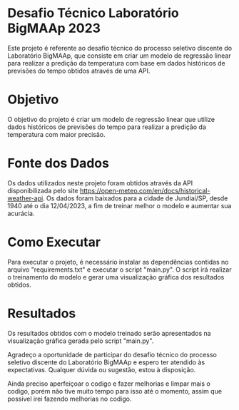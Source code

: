 # Desafio Técnico Laboratório BigMAAp 2023
Este projeto é referente ao desafio técnico do processo seletivo discente do Laboratório BigMAAp, que consiste em criar um modelo de regressão linear para realizar a predição da temperatura com base em dados históricos de previsões do tempo obtidos através de uma API.

# Objetivo
O objetivo do projeto é criar um modelo de regressão linear que utilize dados históricos de previsões do tempo para realizar a predição da temperatura com maior precisão.

# Fonte dos Dados
Os dados utilizados neste projeto foram obtidos através da API disponibilizada pelo site https://open-meteo.com/en/docs/historical-weather-api. Os dados foram baixados para a cidade de Jundiaí/SP, desde 1940 até o dia 12/04/2023, a fim de treinar melhor o modelo e aumentar sua acurácia.

# Como Executar
Para executar o projeto, é necessário instalar as dependências contidas no arquivo "requirements.txt" e executar o script "main.py". O script irá realizar o treinamento do modelo e gerar uma visualização gráfica dos resultados obtidos.

# Resultados
Os resultados obtidos com o modelo treinado serão apresentados na visualização gráfica gerada pelo script "main.py".

Agradeço a oportunidade de participar do desafio técnico do processo seletivo discente do Laboratório BigMAAp e espero ter atendido às expectativas. Qualquer dúvida ou sugestão, estou à disposição.

Ainda preciso aperfeiçoar o codigo e fazer melhorias e limpar mais o codigo, porém não tive muito tempo para isso até o momento, assim que possivel irei fazendo melhorias no codigo. 
